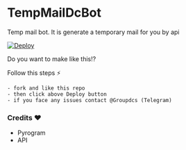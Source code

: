 # TempMailDcBot

Temp mail bot. It is generate a temporary mail for you by api

[![Deploy](https://www.herokucdn.com/deploy/button.svg)](https://heroku.com/deploy?template=https://github.com/redaiq90/TempMailDcBot)
 
Do you want to make like this!?

Follow this steps ⚡
```
- fork and like this repo
- then click above Deploy button
- if you face any issues contact @Groupdcs (Telegram)
```

 ###  Credits ❤
 - Pyrogram
 - API
